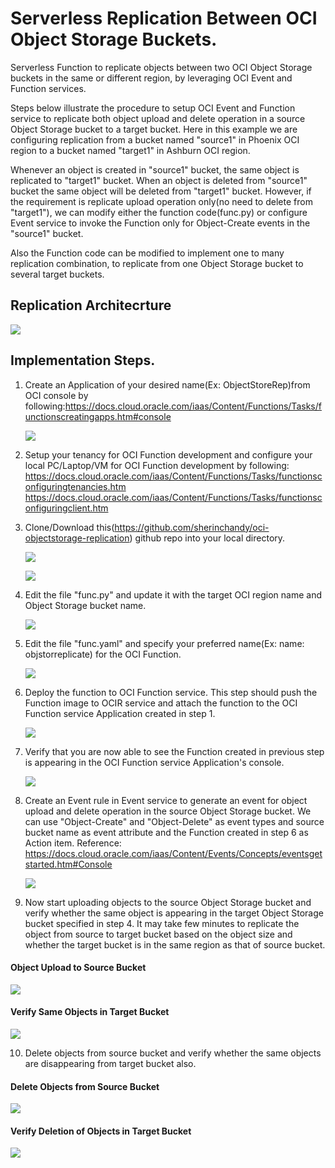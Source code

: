 # Serverless Replication Between OCI Object Storage Buckets.

Serverless Function to replicate objects between two OCI Object Storage buckets in the same or different region, by leveraging OCI Event and Function services.

Steps below illustrate the procedure to setup OCI Event and Function service to replicate both object upload and delete operation in a source Object Storage bucket to a target bucket. Here in this example we are configuring replication from a bucket named "source1" in Phoenix OCI region to a bucket named "target1" in Ashburn OCI region. 

Whenever an object is created in "source1" bucket, the same object is replicated to "target1" bucket. When an object is deleted from "source1" bucket the same object will be deleted from "target1" bucket. However, if the requirement is replicate upload operation only(no need to delete from "target1"), we can modify either the function code(func.py) or configure Event service to invoke the Function only for Object-Create events in the "source1" bucket. 

Also the Function code can be modified to implement one to many replication combination, to replicate from one Object Storage bucket to several target buckets.

## Replication Architecrture

   ![](images/Architecture.png)
   

## Implementation Steps.

1. Create an Application of your desired name(Ex: ObjectStoreRep)from OCI console by following:https://docs.cloud.oracle.com/iaas/Content/Functions/Tasks/functionscreatingapps.htm#console

   ![](images/AppCreate.png)

2. Setup your tenancy for OCI Function development and configure your local PC/Laptop/VM for OCI Function development by following: https://docs.cloud.oracle.com/iaas/Content/Functions/Tasks/functionsconfiguringtenancies.htm https://docs.cloud.oracle.com/iaas/Content/Functions/Tasks/functionsconfiguringclient.htm

3. Clone/Download this(https://github.com/sherinchandy/oci-objectstorage-replication) github repo into your local directory. 

   ![](images/GitClone.png)


   ![](images/DownloadecCheck.png)

4. Edit the file "func.py" and update it with the target OCI region name and Object Storage bucket name. 

   ![](images/FuncPyEdit.png)

5. Edit the file "func.yaml" and specify your preferred name(Ex: name: objstorreplicate) for the OCI Function.

   ![](images/YaMlEdit.png)

6. Deploy the function to OCI Function service. This step should push the Function image to OCIR service and attach the function to the OCI Function service Application created in step 1.

   ![](images/FnDeploy.png)

7. Verify that you are now able to see the Function created in previous step is appearing in the OCI Function service Application's console.

   ![](images/FunctionVerify.png)

8. Create an Event rule in Event service to generate an event for object upload and delete operation in the source Object Storage bucket. We can use "Object-Create" and "Object-Delete" as event types and source bucket name as event attribute and the Function created in step 6 as Action item. Reference: https://docs.cloud.oracle.com/iaas/Content/Events/Concepts/eventsgetstarted.htm#Console

   ![](images/EventCreate.png)

9. Now start uploading objects to the source Object Storage bucket and verify whether the same object is appearing in the target Object Storage bucket specified in step 4. It may take few minutes to replicate the object from source to target bucket based on the object size and whether the target bucket is in the same region as that of source bucket.

 #### Object Upload to Source Bucket
   ![](images/ObjectsUpload.png)

#### Verify Same Objects in Target Bucket
   ![](images/TargetBucketCheck1.png)

10. Delete objects from source bucket and verify whether the same objects are disappearing from target bucket also.

#### Delete Objects from Source Bucket   
   ![](images/DeleteObject.png)

#### Verify Deletion of Objects in Target Bucket
   ![](images/TargetBucketCheck2.png)

